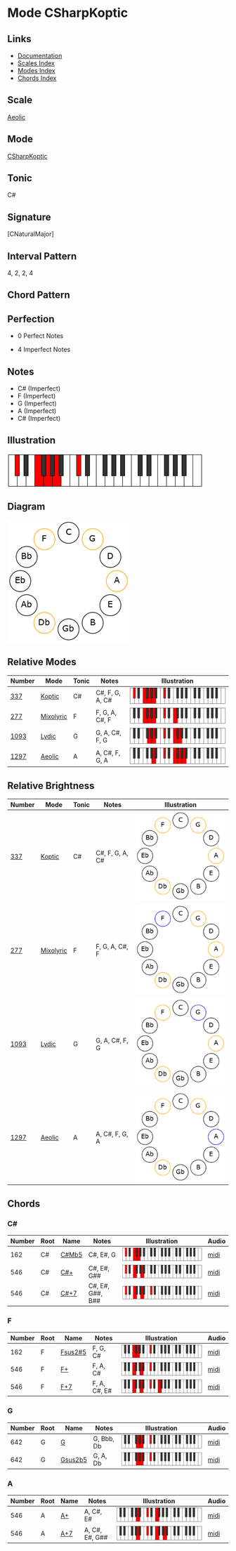 # Mode CSharpKoptic

## Links

- [Documentation](README.md)
- [Scales Index](Scales.md)
- [Modes Index](Modes.md)
- [Chords Index](Chords.md)

## Scale

[Aeolic](ScaleAeolic.md)

## Mode

[CSharpKoptic](ModeCSharpKoptic.md)

## Tonic

C#

## Signature

[CNaturalMajor]

## Interval Pattern

4, 2, 2, 4

## Chord Pattern



## Perfection

 - 0 Perfect Notes

 - 4 Imperfect Notes

## Notes

- C# (Imperfect)
- F (Imperfect)
- G (Imperfect)
- A (Imperfect)
- C# (Imperfect)

## Illustration

![CSharpKoptic](ModeCSharpKoptic.png)

## Diagram

![CSharpKoptic](CircleModeCSharpKoptic.png)

## Relative Modes

| Number | Mode | Tonic | Notes | Illustration |
|--------|------|-------|-------|--------------|
| [337](https://ianring.com/musictheory/scales/337) | [Koptic](ModeKoptic.md) | C# | C#, F, G, A, C# | ![CSharpKoptic](ModeCSharpKoptic.png) |
| [277](https://ianring.com/musictheory/scales/277) | [Mixolyric](ModeMixolyric.md) | F | F, G, A, C#, F | ![FNaturalMixolyric](ModeFNaturalMixolyric.png) |
| [1093](https://ianring.com/musictheory/scales/1093) | [Lydic](ModeLydic.md) | G | G, A, C#, F, G | ![GNaturalLydic](ModeGNaturalLydic.png) |
| [1297](https://ianring.com/musictheory/scales/1297) | [Aeolic](ModeAeolic.md) | A | A, C#, F, G, A | ![ANaturalAeolic](ModeANaturalAeolic.png) |
## Relative Brightness

| Number | Mode | Tonic | Notes | Illustration |
|--------|------|-------|-------|--------------|
| [337](https://ianring.com/musictheory/scales/337) | [Koptic](ModeKoptic.md) | C# | C#, F, G, A, C# | ![CSharpKoptic](CircleModeCSharpKoptic.png) |
| [277](https://ianring.com/musictheory/scales/277) | [Mixolyric](ModeMixolyric.md) | F | F, G, A, C#, F | ![FNaturalMixolyric](CircleModeFNaturalMixolyric.png) |
| [1093](https://ianring.com/musictheory/scales/1093) | [Lydic](ModeLydic.md) | G | G, A, C#, F, G | ![GNaturalLydic](CircleModeGNaturalLydic.png) |
| [1297](https://ianring.com/musictheory/scales/1297) | [Aeolic](ModeAeolic.md) | A | A, C#, F, G, A | ![ANaturalAeolic](CircleModeANaturalAeolic.png) |

## Chords

### C#

| Number | Root | Name | Notes | Illustration | Audio |
|--------|------|------|-------|--------------|-------|
| 162 | C# | [C#Mb5](ChordCSharpMajorFlatFifth.md) | C#, E#, G | ![C#Mb5](ChordCSharpMajorFlatFifthRootPosition.png) | [midi](ChordCSharpMajorFlatFifthRootPosition.mid) |
| 546 | C# | [C#+](ChordCSharpAugmented.md) | C#, E#, G## | ![C#+](ChordCSharpAugmentedRootPosition.png) | [midi](ChordCSharpAugmentedRootPosition.mid) |
| 546 | C# | [C#+7](ChordCSharpAugmentedAugmentedSeventh.md) | C#, E#, G##, B## | ![C#+7](ChordCSharpAugmentedAugmentedSeventhRootPosition.png) | [midi](ChordCSharpAugmentedAugmentedSeventhRootPosition.mid) |

### F

| Number | Root | Name | Notes | Illustration | Audio |
|--------|------|------|-------|--------------|-------|
| 162 | F | [Fsus2#5](ChordFNaturalSuspendedSecondSharpFifth.md) | F, G, C# | ![Fsus2#5](ChordFNaturalSuspendedSecondSharpFifthRootPosition.png) | [midi](ChordFNaturalSuspendedSecondSharpFifthRootPosition.mid) |
| 546 | F | [F+](ChordFNaturalAugmented.md) | F, A, C# | ![F+](ChordFNaturalAugmentedRootPosition.png) | [midi](ChordFNaturalAugmentedRootPosition.mid) |
| 546 | F | [F+7](ChordFNaturalAugmentedAugmentedSeventh.md) | F, A, C#, E# | ![F+7](ChordFNaturalAugmentedAugmentedSeventhRootPosition.png) | [midi](ChordFNaturalAugmentedAugmentedSeventhRootPosition.mid) |

### G

| Number | Root | Name | Notes | Illustration | Audio |
|--------|------|------|-------|--------------|-------|
| 642 | G | [G](ChordGNaturalDiminishedFlatThird.md) | G, Bbb, Db | ![G](ChordGNaturalDiminishedFlatThirdRootPosition.png) | [midi](ChordGNaturalDiminishedFlatThirdRootPosition.mid) |
| 642 | G | [Gsus2b5](ChordGNaturalSuspendedSecondFlatFifth.md) | G, A, Db | ![Gsus2b5](ChordGNaturalSuspendedSecondFlatFifthRootPosition.png) | [midi](ChordGNaturalSuspendedSecondFlatFifthRootPosition.mid) |

### A

| Number | Root | Name | Notes | Illustration | Audio |
|--------|------|------|-------|--------------|-------|
| 546 | A | [A+](ChordANaturalAugmented.md) | A, C#, E# | ![A+](ChordANaturalAugmentedRootPosition.png) | [midi](ChordANaturalAugmentedRootPosition.mid) |
| 546 | A | [A+7](ChordANaturalAugmentedAugmentedSeventh.md) | A, C#, E#, G## | ![A+7](ChordANaturalAugmentedAugmentedSeventhRootPosition.png) | [midi](ChordANaturalAugmentedAugmentedSeventhRootPosition.mid) |

